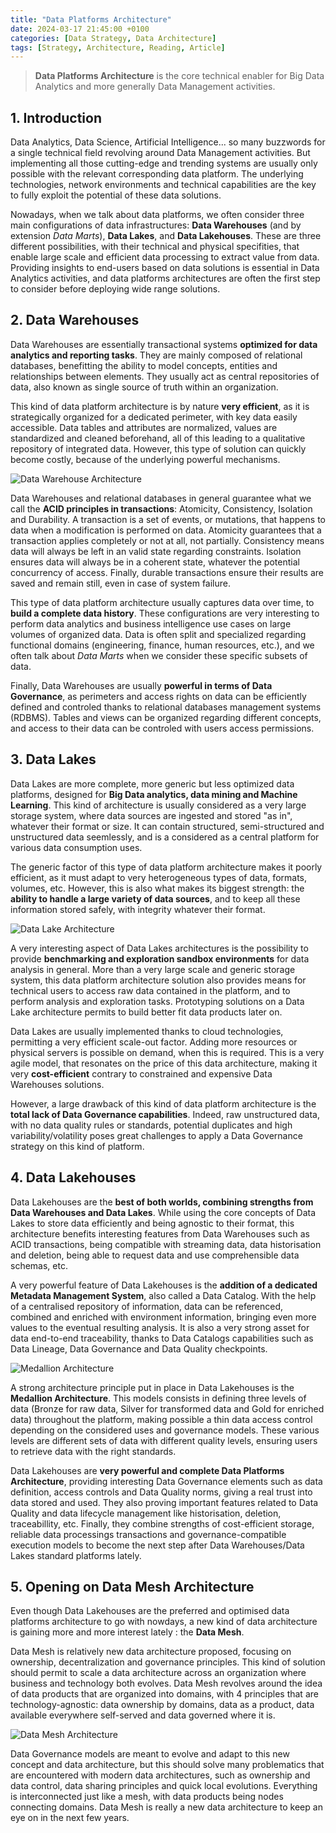 ```yaml
---
title: "Data Platforms Architecture"
date: 2024-03-17 21:45:00 +0100
categories: [Data Strategy, Data Architecture]
tags: [Strategy, Architecture, Reading, Article]
---
```


> **Data Platforms Architecture** is the core technical enabler for Big Data Analytics and more generally Data Management activities.

## 1. Introduction

Data Analytics, Data Science, Artificial Intelligence... so many buzzwords for a single technical field revolving around Data Management activities. But implementing all those cutting-edge and trending systems are usually only possible with the relevant corresponding data platform. The underlying technologies, network environments and technical capabilities are the key to fully exploit the potential of these data solutions.

Nowadays, when we talk about data platforms, we often consider three main configurations of data infrastructures: **Data Warehouses** (and by extension *Data Marts*), **Data Lakes**, and **Data Lakehouses**. These are three different possibilities, with their technical and physical specifities, that enable large scale and efficient data processing to extract value from data. Providing insights to end-users based on data solutions is essential in Data Analytics activities, and data platforms architectures are often the first step to consider before deploying wide range solutions.

## 2. Data Warehouses

Data Warehouses are essentially transactional systems **optimized for data analytics and reporting tasks**. They are mainly composed of relational databases, benefitting the ability to model concepts, entities and relationships between elements. They usually act as central repositories of data, also known as single source of truth within an organization.

This kind of data platform architecture is by nature **very efficient**, as it is strategically organized for a dedicated perimeter, with key data easily accessible. Data tables and attributes are normalized, values are standardized and cleaned beforehand, all of this leading to a qualitative repository of integrated data. However, this type of solution can quickly become costly, because of the underlying powerful mechanisms.

![Data Warehouse Architecture](assets/2024-03-17-Data-platforms-architecture/data-warehouse-architecture.png)

Data Warehouses and relational databases in general guarantee what we call the **ACID principles in transactions**: Atomicity, Consistency, Isolation and Durability. A transaction is a set of events, or mutations, that happens to data when a modification is performed on data. Atomicity guarantees that a transaction applies completely or not at all, not partially. Consistency means data will always be left in an valid state regarding constraints. Isolation ensures data will always be in a coherent state, whatever the potential concurrency of access. Finally, durable transactions ensure their results are saved and remain still, even in case of system failure.

This type of data platform architecture usually captures data over time, to **build a complete data history**. These configurations are very interesting to perform data analytics and business intelligence use cases on large volumes of organized data. Data is often split and specialized regarding functional domains (engineering, finance, human resources, etc.), and we often talk about *Data Marts* when we consider these specific subsets of data.

Finally, Data Warehouses are usually **powerful in terms of Data Governance**, as perimeters and access rights on data can be efficiently defined and controled thanks to relational databases management systems (RDBMS). Tables and views can be organized regarding different concepts, and access to their data can be controled with users access permissions.

## 3. Data Lakes

Data Lakes are more complete, more generic but less optimized data platforms, designed for **Big Data analytics, data mining and Machine Learning**. This kind of architecture is usually considered as a very large storage system, where data sources are ingested and stored "as in", whatever their format or size. It can contain structured, semi-structured and unstructured data seemlessly, and is a considered as a central platform for various data consumption uses.

The generic factor of this type of data platform architecture makes it poorly efficient, as it must adapt to very heterogeneous types of data, formats, volumes, etc. However, this is also what makes its biggest strength: the **ability to handle a large variety of data sources**, and to keep all these information stored safely, with integrity whatever their format.

![Data Lake Architecture](assets/2024-03-17-Data-platforms-architecture/data-lake-architecture.png)

A very interesting aspect of Data Lakes architectures is the possibility to provide **benchmarking and exploration sandbox environments** for data analysis in general. More than a very large scale and generic storage system, this data platform architecture solution also provides means for technical users to access raw data contained in the platform, and to perform analysis and exploration tasks. Prototyping solutions on a Data Lake architecture permits to build better fit data products later on.

Data Lakes are usually implemented thanks to cloud technologies, permitting a very efficient scale-out factor. Adding more resources or physical servers is possible on demand, when this is required. This is a very agile model, that resonates on the price of this data architecture, making it very **cost-efficient** contrary to constrained and expensive Data Warehouses solutions.

However, a large drawback of this kind of data platform architecture is the **total lack of Data Governance capabilities**. Indeed, raw unstructured data, with no data quality rules or standards, potential duplicates and high variability/volatility poses great challenges to apply a Data Governance strategy on this kind of platform.

## 4. Data Lakehouses

Data Lakehouses are the **best of both worlds, combining strengths from Data Warehouses and Data Lakes**. While using the core concepts of Data Lakes to store data efficiently and being agnostic to their format, this architecture benefits interesting features from Data Warehouses such as ACID transactions, being compatible with streaming data, data historisation and deletion, being able to request data and use comprehensible data schemas, etc.

A very powerful feature of Data Lakehouses is the **addition of a dedicated Metadata Management System**, also called a Data Catalog. With the help of a centralised repository of information, data can be referenced, combined and enriched with environment information, bringing even more values to the eventual resulting analysis. It is also a very strong asset for data end-to-end traceability, thanks to Data Catalogs capabilities such as Data Lineage, Data Governance and Data Quality checkpoints.

![Medallion Architecture](assets/2024-03-17-Data-platforms-architecture/medallion-architecture.png)

A strong architecture principle put in place in Data Lakehouses is the **Medallion Architecture**. This models consists in defining three levels of data (Bronze for raw data, Silver for transformed data and Gold for enriched data) throughout the platform, making possible a thin data access control depending on the considered uses and governance models. These various levels are different sets of data with different quality levels, ensuring users to retrieve data with the right standards.

Data Lakehouses are **very powerful and complete Data Platforms Architecture**, providing interesting Data Governance elements such as data definition, access controls and Data Quality norms, giving a real trust into data stored and used. They also proving important features related to Data Quality and data lifecycle management like historisation, deletion, traceabillity, etc. Finally, they combine strengths of cost-efficient storage, reliable data processings transactions and governance-compatible execution models to become the next step after Data Warehouses/Data Lakes standard platforms lately.

## 5. Opening on Data Mesh Architecture

Even though Data Lakehouses are the preferred and optimised data platforms architecture to go with nowdays, a new kind of data architecture is gaining more and more interest lately : the **Data Mesh**.

Data Mesh is relatively new data architecture proposed, focusing on ownership, decentralization and governance principles. This kind of solution should permit to scale a data architecture across an organization where business and technology both evolves. Data Mesh revolves around the idea of data products that are organized into domains, with 4 principles that are technology-agnostic: data ownership by domains, data as a product, data available everywhere self-served and data governed where it is.

![Data Mesh Architecture](assets/2024-03-17-Data-platforms-architecture/data-mesh-architecture.png)

Data Governance models are meant to evolve and adapt to this new concept and data architecture, but this should solve many problematics that are encountered with modern data architectures, such as ownership and data control, data sharing principles and quick local evolutions. Everything is interconnected just like a mesh, with data products being nodes connecting domains. Data Mesh is really a new data architecture to keep an eye on in the next few years.
